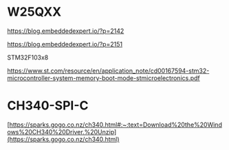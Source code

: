 # W25QXX

https://blog.embeddedexpert.io/?p=2142

https://blog.embeddedexpert.io/?p=2151

STM32F103x8 
 

 https://www.st.com/resource/en/application_note/cd00167594-stm32-microcontroller-system-memory-boot-mode-stmicroelectronics.pdf

# CH340-SPI-C

[https://sparks.gogo.co.nz/ch340.html#:~:text=Download%20the%20Windows%20CH340%20Driver.%20Unzip](https://sparks.gogo.co.nz/ch340.html)

